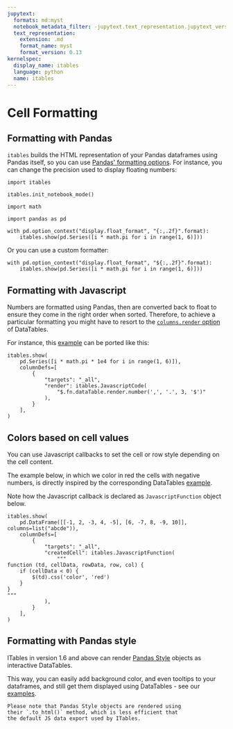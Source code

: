 ```yaml
---
jupytext:
  formats: md:myst
  notebook_metadata_filter: -jupytext.text_representation.jupytext_version
  text_representation:
    extension: .md
    format_name: myst
    format_version: 0.13
kernelspec:
  display_name: itables
  language: python
  name: itables
---
```


# Cell Formatting

## Formatting with Pandas

`itables` builds the HTML representation of your Pandas dataframes using Pandas itself, so
you can use [Pandas' formatting options](https://pandas.pydata.org/pandas-docs/stable/user_guide/options.html).
For instance, you can change the precision used to display floating numbers:

```{code-cell} ipython3
import itables

itables.init_notebook_mode()
```

```{code-cell} ipython3
import math

import pandas as pd

with pd.option_context("display.float_format", "{:,.2f}".format):
    itables.show(pd.Series([i * math.pi for i in range(1, 6)]))
```

Or you can use a custom formatter:

```{code-cell} ipython3
with pd.option_context("display.float_format", "${:,.2f}".format):
    itables.show(pd.Series([i * math.pi for i in range(1, 6)]))
```

## Formatting with Javascript

Numbers are formatted using Pandas, then are converted back to float to ensure they come in the right order when sorted.
Therefore, to achieve a particular formatting you might have to resort to the
[`columns.render` option](https://datatables.net/examples/advanced_init/column_render.html)
of DataTables.

For instance, this [example](https://datatables.net/forums/discussion/61407/how-to-apply-a-numeric-format-to-a-column)
can be ported like this:

```{code-cell} ipython3
itables.show(
    pd.Series([i * math.pi * 1e4 for i in range(1, 6)]),
    columnDefs=[
        {
            "targets": "_all",
            "render": itables.JavascriptCode(
                "$.fn.dataTable.render.number(',', '.', 3, '$')"
            ),
        }
    ],
)
```

## Colors based on cell values

You can use Javascript callbacks to set the cell or row style depending on the cell content.

The example below, in which we color in red the cells with negative numbers, is directly inspired by the corresponding DataTables [example](https://datatables.net/reference/option/columns.createdCell).

Note how the Javascript callback is declared as `JavascriptFunction` object below.

```{code-cell} ipython3
itables.show(
    pd.DataFrame([[-1, 2, -3, 4, -5], [6, -7, 8, -9, 10]], columns=list("abcde")),
    columnDefs=[
        {
            "targets": "_all",
            "createdCell": itables.JavascriptFunction(
                """
function (td, cellData, rowData, row, col) {
    if (cellData < 0) {
        $(td).css('color', 'red')
    }
}
"""
            ),
        }
    ],
)
```

## Formatting with Pandas style

ITables in version 1.6 and above can render
[Pandas Style](https://pandas.pydata.org/docs/user_guide/style.html)
objects as interactive DataTables.

This way, you can easily add background color, and even
tooltips to your dataframes, and still get them
displayed using DataTables - see our [examples](pandas_style.md).

```{warning}
Please note that Pandas Style objects are rendered using
their `.to_html()` method, which is less efficient that
the default JS data export used by ITables.
```
